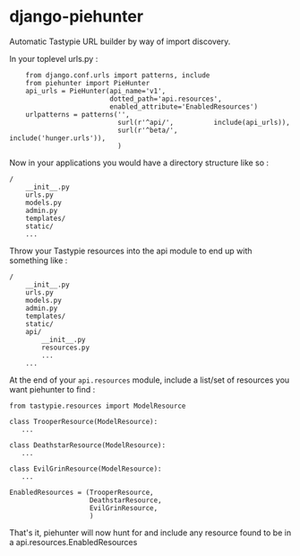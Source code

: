 django-piehunter
================

Automatic Tastypie URL builder by way of import discovery.



In your toplevel urls.py :

```
    from django.conf.urls import patterns, include
    from piehunter import PieHunter
    api_urls = PieHunter(api_name='v1',
                         dotted_path='api.resources',
                         enabled_attribute='EnabledResources')
    urlpatterns = patterns('',
                           surl(r'^api/',          include(api_urls)),
                           surl(r'^beta/',         include('hunger.urls')),
                           )
```

Now in your applications you would have a directory structure like so :

```
/
    __init__.py
    urls.py
    models.py
    admin.py
    templates/
    static/
    ...
```

Throw your Tastypie resources into the api module to end up with something like :

```
/
    __init__.py
    urls.py
    models.py
    admin.py
    templates/
    static/
    api/
        __init__.py
        resources.py
        ...
    ...
```

At the end of your `api.resources` module, include a list/set of resources you want piehunter to find :

```
from tastypie.resources import ModelResource

class TrooperResource(ModelResource):
   ...

class DeathstarResource(ModelResource):
   ...

class EvilGrinResource(ModelResource):
   ...

EnabledResources = (TrooperResource,
                    DeathstarResource,
                    EvilGrinResource,
                    )
```

That's it, piehunter will now hunt for and include any resource found to be in a api.resources.EnabledResources
